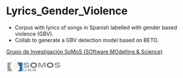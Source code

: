 # Lyrics_Gender_Violence
* Corpus with lyrics of songs in Spanish labelled with gender based violence (GBV).
* Collab to generate a GBV detection model based on BETO. 




[Grupo de Investigación SoMoS (SOftware MOdelling & Science)](https://dsi.face.ubiobio.cl/somos/)

<img src="./images/somos_ubb.jpeg" width="150px" /> 
